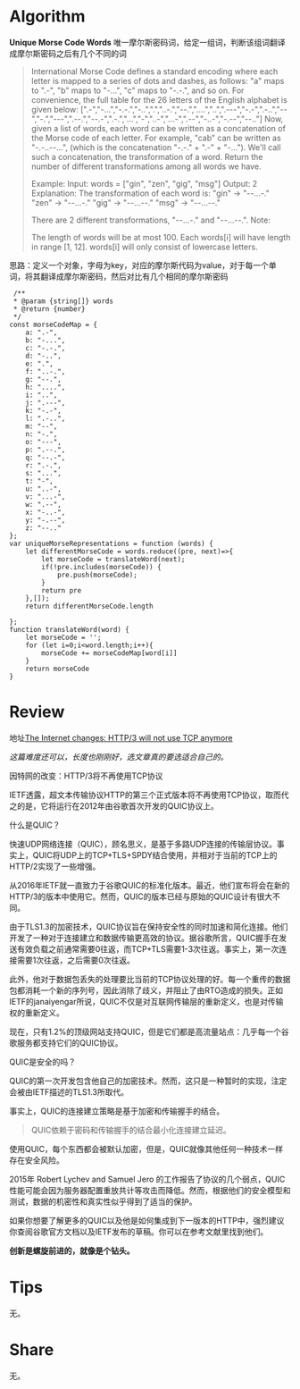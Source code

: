 # Algorithm
**Unique Morse Code Words**
唯一摩尔斯密码词，给定一组词，判断该组词翻译成摩尔斯密码之后有几个不同的词
>International Morse Code defines a standard encoding where each letter is mapped to a series of dots and dashes, as follows: "a" maps to ".-", "b" maps to "-...", "c" maps to "-.-.", and so on.
 >For convenience, the full table for the 26 letters of the English alphabet is given below:
> [".-","-...","-.-.","-..",".","..-.","--.","....","..",".---","-.-",".-..","--","-.","---",".--.","--.-",".-.","...","-","..-","...-",".--","-..-","-.--","--.."]
 Now, given a list of words, each word can be written as a concatenation of the Morse code of each letter. For example, "cab" can be written as "-.-..--...", (which is the concatenation "-.-." + ".-" + "-..."). We'll call such a concatenation, the transformation of a word.
 Return the number of different transformations among all words we have. 
 >
>Example:
 Input: words = ["gin", "zen", "gig", "msg"]
 Output: 2
 Explanation:
 The transformation of each word is:
 "gin" -> "--...-."
 "zen" -> "--...-."
 "gig" -> "--...--."
 "msg" -> "--...--."
>
 >There are 2 different transformations, "--...-." and "--...--.".
 Note:
>
> The length of words will be at most 100.
 Each words[i] will have length in range [1, 12].
 words[i] will only consist of lowercase letters.
 
 思路：定义一个对象，字母为key，对应的摩尔斯代码为value，对于每一个单词，将其翻译成摩尔斯密码，然后对比有几个相同的摩尔斯密码
```avascript
 /**
 * @param {string[]} words
 * @return {number}
 */
const morseCodeMap = {
    a: ".-",
    b: "-...",
    c: "-.-.",
    d: "-..",
    e: ".",
    f: "..-.",
    g: "--.",
    h: "....",
    i: "..",
    j: ".---",
    k: "-.-",
    l: ".-..",
    m: "--",
    n: "-.",
    o: "---",
    p: ".--.",
    q: "--.-",
    r: ".-.",
    s: "...",
    t: "-",
    u: "..-",
    v: "...-",
    w: ".--",
    x: "-..-",
    y: "-.--",
    z: "--.."
};
var uniqueMorseRepresentations = function (words) {
    let differentMorseCode = words.reduce((pre, next)=>{
        let morseCode = translateWord(next);
        if(!pre.includes(morseCode)) {
            pre.push(morseCode);
        }
        return pre
    },[]);
    return differentMorseCode.length

};
function translateWord(word) {
    let morseCode = '';
    for (let i=0;i<word.length;i++){
        morseCode += morseCodeMap[word[i]]
    }
    return morseCode
}
```
 # Review
 地址[The Internet changes: HTTP/3 will not use TCP anymore](https://medium.com/drill/the-internet-changes-http-3-will-not-use-tcp-anymore-427e82eeadc0)

*这篇难度还可以，长度也刚刚好，选文章真的要选适合自己的。*

因特网的改变：HTTP/3将不再使用TCP协议

IETF透露，超文本传输协议HTTP的第三个正式版本将不再使用TCP协议，取而代之的是，它将运行在2012年由谷歌首次开发的QUIC协议上。

什么是QUIC？

快速UDP网络连接（QUIC），顾名思义，是基于多路UDP连接的传输层协议。事实上，QUIC将UDP上的TCP+TLS+SPDY结合使用，并相对于当前的TCP上的HTTP/2实现了一些增强。

从2016年IETF就一直致力于谷歌QUIC的标准化版本。最近，他们宣布将会在新的HTTP/3的版本中使用它。然而，QUIC的版本已经与原始的QUIC设计有很大不同。

由于TLS1.3的加密技术，QUIC协议旨在保持安全性的同时加速和简化连接。他们开发了一种对于连接建立和数据传输更高效的协议。据谷歌所言，QUIC握手在发送有效负载之前通常需要0往返，而TCP+TLS需要1-3次往返。事实上，第一次连接需要1次往返，之后需要0次往返。

此外，他对于数据包丢失的处理要比当前的TCP协议处理的好。每一个重传的数据包都消耗一个新的序列号，因此消除了歧义，并阻止了由RTO造成的损失。正如IETF的janaiyengar所说，QUIC不仅是对互联网传输层的重新定义，也是对传输权的重新定义。

现在，只有1.2%的顶级网站支持QUIC，但是它们都是高流量站点：几乎每一个谷歌服务都支持它们的QUIC协议。

QUIC是安全的吗？

QUIC的第一次开发包含他自己的加密技术。然而，这只是一种暂时的实现，注定会被由IETF描述的TLS1.3所取代。

事实上，QUIC的连接建立策略是基于加密和传输握手的结合。

>QUIC依赖于密码和传输握手的结合最小化连接建立延迟。

使用QUIC，每个东西都会被默认加密，但是，QUIC就像其他任何一种技术一样存在安全风险。

2015年 Robert Lychev and Samuel Jero 的工作报告了协议的几个弱点，QUIC性能可能会因为服务器配置重放共计等攻击而降低。然而，根据他们的安全模型和测试，数据的机密性和真实性似乎得到了适当的保护。

如果你想要了解更多的QUIC以及他是如何集成到下一版本的HTTP中，强烈建议你查阅谷歌官方文档以及IETF发布的草稿。你可以在参考文献里找到他们。

**创新是螺旋前进的，就像是个钻头。**
# Tips
无。
# Share
无。



